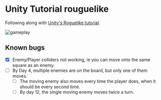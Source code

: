 # Unity Tutorial rouguelike

Following along with [Unity's Roguelike tutorial](https://unity3d.com/learn/tutorials/projects/2d-roguelike-tutorial).

![gameplay](/gameplay.gif)

## Known bugs

- [x] Enemy/Player colliders not working, ie you can move onto the same square as an enemy.
- [ ] By Day 4, multiple enemies are on the board, but only one of them moves.
  - [ ] The moving enemy also moves every time the player does, when it should be every second time.
  - [ ] By day 12, the single moving enemy moves twice a turn.
